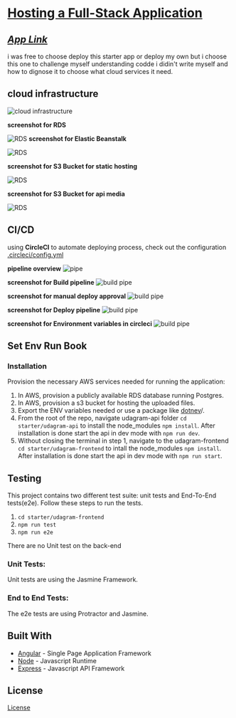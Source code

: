 # [Hosting a Full-Stack Application](http://angularudagramui.s3-website-us-east-1.amazonaws.com/home)

## ***[App Link](http://angularudagramui.s3-website-us-east-1.amazonaws.com/home)*** 

i was free to choose deploy this starter app or deploy my own but i choose this one to challenge myself understanding codde i didin't write myself and how to dignose it to choose what cloud services it need.

## cloud infrastructure
![cloud infrastructure](./assets/cloud_infrastructure.png)

**screenshot for RDS**

![RDS](./assets/RDS.png)
**screenshot for Elastic Beanstalk**

![RDS](./assets/elasticbeanstalk.png)

**screenshot for S3 Bucket for static hosting**

![RDS](/assets/s3Healty.png)

**screenshot for S3 Bucket for api media**

![RDS](/assets/mediaBucket.png)

## CI/CD
using **CircleCI** to automate deploying process, check out the configuration [.circleci/config.yml](./.circleci/config.yml)

**pipeline overview**
![pipe](/assets/pipeline.png)

**screenshot for Build pipeline**
![build pipe](./assets/build_pipe.png)

**screenshot for manual deploy approval**
![build pipe](./assets/manual_approval.png)

**screenshot for Deploy pipeline**
![build pipe](./assets/deploy_pipe.png)

**screenshot for Environment variables in circleci**
![build pipe](./assets/envvar.png)

## Set Env Run Book

### Installation

Provision the necessary AWS services needed for running the application:

1. In AWS, provision a publicly available RDS database running Postgres. 
1. In AWS, provision a s3 bucket for hosting the uploaded files. 
1. Export the ENV variables needed or use a package like [dotnev](https://www.npmjs.com/package/dotenv)/.
1. From the root of the repo, navigate udagram-api folder `cd starter/udagram-api` to install the node_modules `npm install`. After installation is done start the api in dev mode with `npm run dev`.
1. Without closing the terminal in step 1, navigate to the udagram-frontend `cd starter/udagram-frontend` to intall the node_modules `npm install`. After installation is done start the api in dev mode with `npm run start`.

## Testing

This project contains two different test suite: unit tests and End-To-End tests(e2e). Follow these steps to run the tests.

1. `cd starter/udagram-frontend`
1. `npm run test`
1. `npm run e2e`

There are no Unit test on the back-end

### Unit Tests:

Unit tests are using the Jasmine Framework.

### End to End Tests:

The e2e tests are using Protractor and Jasmine.

## Built With

- [Angular](https://angular.io/) - Single Page Application Framework
- [Node](https://nodejs.org) - Javascript Runtime
- [Express](https://expressjs.com/) - Javascript API Framework

## License

[License](LICENSE.txt)
